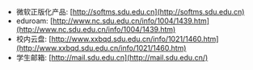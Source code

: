- 微软正版化产品: [http://softms.sdu.edu.cn](http://softms.sdu.edu.cn)
- eduroam: [http://www.nc.sdu.edu.cn/info/1004/1439.htm](http://www.nc.sdu.edu.cn/info/1004/1439.htm)
- 校内云盘: [http://www.xxbqd.sdu.edu.cn/info/1021/1460.htm](http://www.xxbqd.sdu.edu.cn/info/1021/1460.htm)
- 学生邮箱: [http://mail.sdu.edu.cn](http://mail.sdu.edu.cn/)